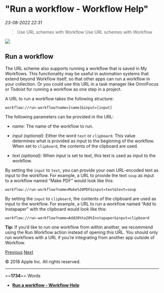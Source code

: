 # "Run a workflow - Workflow Help"

*23-08-2022 22:31* 

> Use URL schemes with Workflow
Use URL schemes with Workflow

![](https://help.apple.com/workflow/en.lproj/GlobalArt/AppIconDefault_Workflow.png)

## Run a workflow

The URL scheme also supports running a workflow that is saved in My Workflows. This functionality may be useful in automation systems that extend beyond Workflow itself, so that other apps can run a workflow in your collection. Or you could use this URL in a task manager like OmniFocus or Todoist for running a workflow as one step in a project.

A URL to run a workflow takes the following structure:

`workflow://run-workflow?name=[name]&input=[input]`

The following parameters can be provided in the URL:

-   *name:* The name of the workflow to run.
    
-   *input (optional):* Either the word `text` or `clipboard`. This value determines what is provided as input to the beginning of the workflow. When set to `clipboard`, the contents of the clipboard are used.
    
-   *text (optional):* When input is set to text, this text is used as input to the workflow.
    

By setting the `input` to `text`, you can provide your own URL-encoded text as input to the workflow. For example, a URL to provide the text `soup` as input to a workflow named “Make PDF” would look like this:

`workflow://run-workflow?name=Make%20PDF&input=text&text=soup`

By setting the `input` to `clipboard`, the contents of the clipboard are used as input to the workflow. For example, a URL to run a workflow named “Add to Instapaper” with the clipboard would look like this:

`workflow://run-workflow?name=Add20%to20%Instapaper&input=clipboard`

**Tip:** If you’d like to run one workflow from within another, we recommend using the Run Workflow action instead of opening this URL. You should only run workflows with a URL if you’re integrating from another app outside of Workflow.

[Previous](https://help.apple.com/workflow/#/apda283236d7) [Next](https://help.apple.com/workflow/#/apd77a47304b)

© 2018 Apple Inc. All rights reserved.
***

==**1734**== Words

- **[Run a workflow - Workflow Help](https://help.apple.com/workflow/#/apd624386f42)**